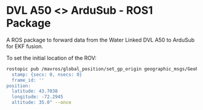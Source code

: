 # DVL A50 <> ArduSub - ROS1 Package

A ROS package to forward data from the Water Linked DVL A50 to ArduSub for EKF fusion.

To set the initial location of the ROV:
```bash
rostopic pub /mavros/global_position/set_gp_origin geographic_msgs/GeoPointStamped "header:
  stamp: {secs: 0, nsecs: 0}
  frame_id: ''
position:
  latitude: 43.7038
  longitude: -72.2945
  altitude: 35.0" --once
```
